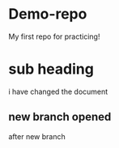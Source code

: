 # Demo-repo
My first repo for practicing!
# sub heading
i have changed the document

## new branch opened
after new branch